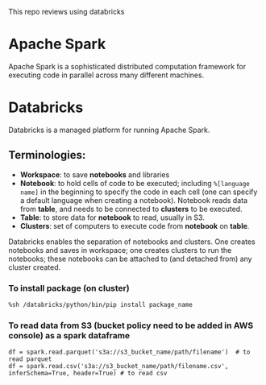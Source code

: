 This repo reviews using databricks

# Apache Spark

Apache Spark is a sophisticated distributed computation framework for executing code in parallel across many different machines. 

# Databricks

Databricks is a managed platform for running Apache Spark. 

## Terminologies:

 - **Workspace**: to save **notebooks** and libraries
 - **Notebook**: to hold cells of code to be executed; including `%[language name]` in the beginning to specify the code in each cell (one can specify a default language when creating a notebook). 
 Notebook reads data from **table**, and needs to be connected to **clusters** to be executed.
 - **Table**: to store data for **notebook** to read, usually in S3.
 - **Clusters**: set of computers to execute code from **notebook** on **table**.
 
Databricks enables the separation of notebooks and clusters. One creates notebooks and saves in workspace; one creates clusters to run the notebooks; these notebooks can be attached to (and detached from) any cluster created.


### To install package (on cluster)

```sh
%sh /databricks/python/bin/pip install package_name
```

### To read data from S3 (bucket policy need to be added in AWS console) as a spark dataframe

```spark
df = spark.read.parquet('s3a://s3_bucket_name/path/filename')  # to read parquet
df = spark.read.csv('s3a://s3_bucket_name/path/filename.csv', inferSchema=True, header=True) # to read csv
```
